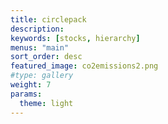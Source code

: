 ```yaml
---
title: circlepack
description:
keywords: [stocks, hierarchy]
menus: "main"
sort_order: desc
featured_image: co2emissions2.png
#type: gallery
weight: 7
params:
  theme: light
---
```

